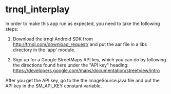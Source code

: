 # trnql_interplay

In order to make this app run as expected, you need to take the following steps:

1) Download the trnql Android SDK from http://trnql.com/download_request/ and put the aar file in a libs directory in the 'app' module. 

2) Sign up for a Google StreetMaps API key, which you can do by following the directions found here under the "API key" heading: https://developers.google.com/maps/documentation/streetview/intro

After you get the API key, go to the the ImageSource.java file and put the API key in the SM_API_KEY constant variable.
